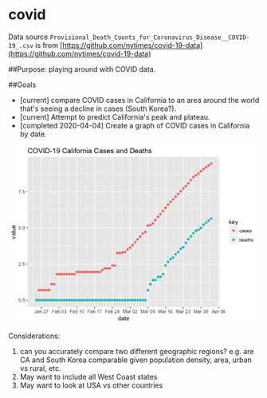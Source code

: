 # covid

Data source `Provisional_Death_Counts_for_Coronavirus_Disease__COVID-19_.csv` is from [https://github.com/nytimes/covid-19-data](https://github.com/nytimes/covid-19-data)


##Purpose: playing around with COVID data.

##Goals

- [current] compare COVID cases in California to an area around the world that's seeing a decline in cases (South Korea?).
- [current] Attempt to predict California's peak and plateau.
- [completed 2020-04-04] Create a graph of COVID cases in California by date.

![Graph of COVID-19 cases and deaths in California](https://github.com/laynsy/covid/blob/master/covid-19-CA-cases.png "COVID-19 cases and deaths in California")


Considerations: 
1. can you accurately compare two different geographic regions? e.g. are CA and South Korea comparable given population density, area, urban vs rural, etc.
2. May want to include all West Coast states
3. May want to look at USA vs other countries
